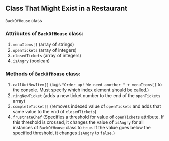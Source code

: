 ## Class That Might Exist in a Restaurant

`BackOfHouse` class

### Attributes of `BackOfHouse` class:

1. `menuItems[]` (array of strings)
1. `openTickets` (array of integers)
1. `closedTickets` (array of integers)
1. `isAngry` (boolean)

### Methods of `BackOfHouse` class:

1. `callOutNewItem[]` (logs `"Order up! We need another " + menuItems[]` to the console. Must specify which index element should be called.)
1. `ringNewTicket` (adds a new ticket number to the end of the `openTickets` array)
1. `completeTicket[]` (removes indexed value of `openTickets` and adds that same value to the end of `closedTickets`)
1. `frustrateChef` (Specifies a threshold for value of `openTickets` attribute. If this threshold is crossed, it changes the value of `isAngry` for all instances of `BackOfHouse` class to `true`. If the value goes below the specified threshold, it changes `isAngry` to `false`.)
